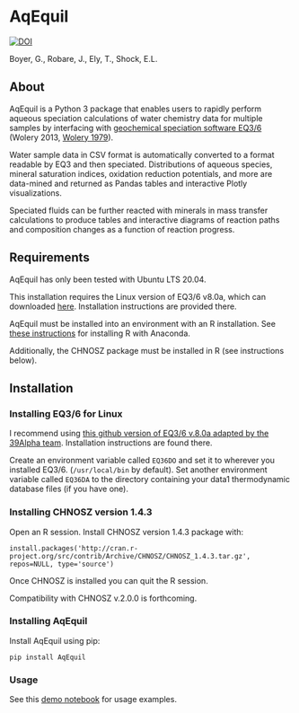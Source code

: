 # AqEquil

[![DOI](https://zenodo.org/badge/DOI/10.5281/zenodo.7601102.svg)](https://doi.org/10.5281/zenodo.7601102)

Boyer, G., Robare, J., Ely, T., Shock, E.L.

## About

AqEquil is a Python 3 package that enables users to rapidly perform aqueous speciation calculations of water chemistry data for multiple samples by interfacing with [geochemical speciation software EQ3/6](https://github.com/LLNL/EQ3_6) (Wolery 2013, [Wolery 1979](https://inis.iaea.org/collection/NCLCollectionStore/_Public/10/474/10474294.pdf)).

Water sample data in CSV format is automatically converted to a format readable by EQ3 and then speciated. Distributions of aqueous species, mineral saturation indices, oxidation reduction potentials, and more are data-mined and returned as Pandas tables and interactive Plotly visualizations.

Speciated fluids can be further reacted with minerals in mass transfer calculations to produce tables and interactive diagrams of reaction paths and composition changes as a function of reaction progress.

## Requirements

AqEquil has only been tested with Ubuntu LTS 20.04.

This installation requires the Linux version of EQ3/6 v8.0a, which can downloaded [here](https://github.com/LLNL/EQ3_6). Installation instructions are provided there.

AqEquil must be installed into an environment with an R installation. See [these instructions](https://docs.anaconda.com/anaconda/user-guide/tasks/using-r-language/) for installing R with Anaconda.

Additionally, the CHNOSZ package must be installed in R (see instructions below).

## Installation

### Installing EQ3/6 for Linux

I recommend using [this github version of EQ3/6 v.8.0a adapted by the 39Alpha team](https://github.com/39alpha/eq3_6/tree/main). Installation instructions are found there.

Create an environment variable called `EQ36DO` and set it to wherever you installed EQ3/6. (`/usr/local/bin` by default). Set another environment variable called `EQ36DA` to the directory containing your data1 thermodynamic database files (if you have one).

### Installing CHNOSZ version 1.4.3

Open an R session. Install CHNOSZ version 1.4.3 package with:

```install.packages('http://cran.r-project.org/src/contrib/Archive/CHNOSZ/CHNOSZ_1.4.3.tar.gz', repos=NULL, type='source')```

Once CHNOSZ is installed you can quit the R session.

Compatibility with CHNOSZ v.2.0.0 is forthcoming.

### Installing AqEquil

Install AqEquil using pip:

```pip install AqEquil```

### Usage

See this [demo notebook](https://nbviewer.jupyter.org/github/worm-portal/WORM-Library/blob/master/3-Aqueous-Speciation/1-Introduction-to-Aq-Speciation/2-Intro-to-Multi-Aq-Speciation.ipynb) for usage examples.
